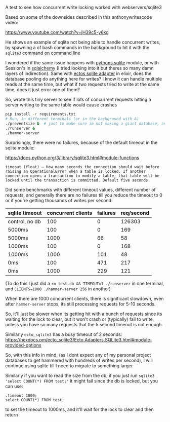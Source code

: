 A test to see how concurrent write locking worked with webservers/sqlite3

Based on some of the downsides described in this anthonywritescode video:

<https://www.youtube.com/watch?v=jH39c5-y6kg>

He shows an example of sqlite not being able to handle concurrent writes, by spawning a of bash commands in the background to hit it with the `sqlite3` command on command line

I wondered if the same issue happens with [pythons sqlite](https://docs.python.org/3/library/sqlite3.html) module, or with Session's in [sqlalchemy](https://www.sqlalchemy.org/) (I tried looking into it but theres so many damn layers of indirection). Same with [ectos sqlite adapter](https://hexdocs.pm/ecto_sqlite3/Ecto.Adapters.SQLite3.html) in elixir, does the database pooling do anything here for writes? I know it can handle multiple reads at the same time, but what if two requests tried to write at the same time, does it just error one of them?

So, wrote this tiny server to see if lots of concurrent requests hitting a server writing to the same table would cause crashes

```bash
pip install -r requirements.txt
# Run, in different terminals (or in the background with &)
./preventsize &  # just to make sure im not making a giant database, and some debug info
./runserver &
./hammer-server
```

Surprisingly, there were no failures, because of the default timeout in the sqlite module:

<https://docs.python.org/3/library/sqlite3.html#module-functions>

`timeout (float) – How many seconds the connection should wait before raising an OperationalError when a table is locked. If another connection opens a transaction to modify a table, that table will be locked until the transaction is committed. Default five seconds.`

Did some benchmarks with different timeout values, different number of requests, and generally there are no failures till you reduce the timeout to 0 or if you're getting thousands of writes per second:

| sqlite timeout | concurrent clients | failures | req/second |
| -------------- | ------------------ | -------- | ---------- |
| control, no db | 100                | 0        | 126303     |
| 5000ms         | 100                | 0        | 169        |
| 5000ms         | 1000               | 66       | 58         |
| 1000ms         | 100                | 0        | 168        |
| 1000ms         | 1000               | 101      | 48         |
| 0ms            | 100                | 471      | 217        |
| 0ms            | 1000               | 229      | 121        |

(To do this I just did a `rm test.db && TIMEOUT=1 ./runserver` in one terminal, and `CLIENTS=1000 ./hammer-server 256` in another)

When there are 1000 concurrent clients, there is significant slowdown, even after `hammer-server` stops, its still processing requests for 5-10 seconds.

So, it'll just be slower when its getting hit with a bunch of requests since its waiting for the lock to clear, but it won't crash or (typically) fail to write, unless you have so many requests that the 5 second timeout is not enough.

Similarly `ecto_sqlite3` has a busy timeout of 2 seconds: <https://hexdocs.pm/ecto_sqlite3/Ecto.Adapters.SQLite3.html#module-provided-options>

So, with this info in mind, (as I dont expect any of my personal project databases to get hammered with hundreds of writes per second), I will continue using sqlite till I need to migrate to something larger

Similarly if you want to read the size from the db, if you just run `sqlite3 'select COUNT(*) FROM test;'` it might fail since the db is locked, but you can use:

```
.timeout 1000;
select COUNT(*) FROM test;
```

to set the timeout to 1000ms, and it'll wait for the lock to clear and then return
